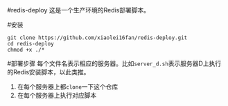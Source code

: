 #redis-deploy
这是一个生产环境的Redis部署脚本。

#安装
```
git clone https://github.com/xiaolei16fan/redis-deploy.git
cd redis-deploy
chmod +x ./*
```

#部署步骤
每个文件名表示相应的服务器。比如`server_d.sh`表示服务器D上执行的Redis安装脚本，以此类推。

1. 在每个服务器上都`clone`一下这个仓库
2. 在每个服务器上执行对应脚本